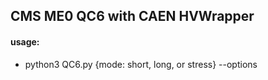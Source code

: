 ## CMS ME0 QC6 with CAEN HVWrapper
#### usage:
- python3 QC6.py {mode: short, long, or stress} --options